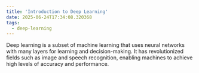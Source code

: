 ```yaml
---
title: 'Introduction to Deep Learning'
date: 2025-06-24T17:34:08.320368
tags:
  - deep-learning
---
```


Deep learning is a subset of machine learning that uses neural networks with many layers for learning and decision-making. It has revolutionized fields such as image and speech recognition, enabling machines to achieve high levels of accuracy and performance.
